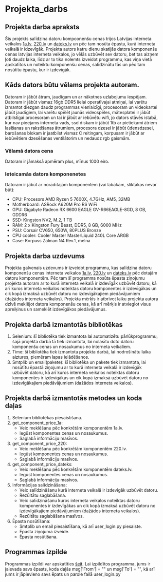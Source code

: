 # Projekta_darbs
## Projekta darba apraksts
Šis projekts salīdzina datoru kompoonenšu cenas trijos Latvijas interneta veikalos [1a.lv](https://1a.lv), [220.lv](https://220.lv) un [dateks.lv](https://dateks.lv) un pēc tam nosūta ēpastu, kurā interneta veikalā ir idzevīgāk. Projekta autors katru dienu skatijās datora komponenšu cenas latvijas interneta veikalos, jo vēlās uzbūvēt sev datoru, bet tas aizņem ļoti daudz laika, līdz ar to tika nolemts izveidot programmu, kas viņa vietā apskatītos un noteiktu komponenšu cenas, salīdzinātu tās un pēc tam nosūtītu ēpastu, kur ir izdevīgāk.
## Kāds dators būtu vēlams projekta autoram.
Datoram ir jābūt ātram, jaudīgam un ar nākotnes uzlabojumu iespējam. Datoram ir jābūt vismaz 16gb DDR5 lielai operatīvajai atmiņai, lai varētu izmantot diezgan daudz programmas vienlaicīgi, procesoram un videokartei jābūt jaudīgiem, lai varētu spēlēt jaunās videospēles, mātesplatei ir jābūt atbilstīgai procesoram un tai ir jābūt ar iebūvētu wifi, jo dators stāvēs istabā, kur nav pieejams interneta vads, ssd diskam ir jābūt 1tb ar pietiekami ātriem lasīšanas un rakstīšanas ātrumiem, procesora dzesei ir jābūt ūdensdzesei, barošanas blokam ir jaatbilst vismaz C reitingam, korpusam ir jābūt ar iebūvētiem dzesēšanas ventilātorim un nedaudz rgb gaismām.
### Vēlamā datora cena 
Datoram ir jāmaksā apmēram plus, mīnus 1000 eiro.
### Ieteicamās datora komponenetes
Datoram ir jābūt ar norādītajām komponentēm (vai labākām, sliktākas nevar būt):
+ CPU: Procesors AMD Ryzen 5 7600X, 4.7GHz, AM5, 32MB
+ Motherboard: ASRock A620M Pro RS WiFi
+ GPU: Gigabyte Radeon RX 6600 EAGLE GV-R66EAGLE-8GD, 8 GB, GDDR6
+ SSD: Kingston NV2, M.2, 1 TB
+ RAM: 2 x Kingston Fury Beast, DDR5, 8 GB, 6000 MHz
+ PSU: Corsair CV650, 650W, 80PLUS Bronze
+ CPU cooler: Cooler Master MasterLiquid 240L Core ARGB
+ Case: Korpuss Zalman N4 Rev.1, melna
## Projekta darba uzdevums
Projekta galvenais uzdevums ir izveidot programmu, kas salīdzina datoru komponenšu cenas interneta veikalos [1a.lv](https://1a.lv), [220.lv](https://220.lv) un [dateks.lv](https://dateks.lv) pēc dotajām datoru komponentēm. Pēc tam šī programma nosūta ēpasta ziņojumu projekta autoram ar to kurā interneta veikalā ir izdevīgāk uzbūvēt datoru, kā arī kuros interneta veikalos noteiktas datoru komponentes ir izdevīgākas un cik kopā izmaksā uzbūvēt datoru no izdevīgākajiem piedāvājumiem (dažādos interneta veikalos). Projekta mērķis ir atbrīvot laiku projekta autora dzīvē meklējot datora komponenšu cenas, kā arī mērķis ir atvieglot visus apreiķinus un sameklēt izdevīgākos piedāvājumus.
## Projekta darbā izmantotās bibliotēkas
1. Selenium: šī bibliotēka tiek izmantota lai automatizētu pārlūkprogrammu, šajā projekta darbā tā tiek izmantota, lai nolasītu doto datoru komponenšu cenas un nosaukumus no interneta veikaliem.
2. Time: šī bibliotēka tiek izmantota projekta darbā, lai nodrošinātu laika aiztures, piemēram lapas ielādēšanos.
3. Smtplib un email(pakete): šī bibliotēka un pakete tiek izmantota, lai nosūtītu ēpastā ziņojumu ar to kurā interneta veikalā ir izdevīgāk uzbūvēt datoru, kā arī kuros interneta veikalos noteiktas datoru komponentes ir izdevīgākas un cik kopā izmaksā uzbūvēt datoru no izdevīgākajiem piedāvājumiem (dažādos interneta veikalos).
## Projekta darbā izmantotās metodes un koda daļas
1. Selenium bibliotēkas piesaistīšana.
2. get_component_price_1a:
   - Veic meklēšanu pēc konkrētām komponentēm 1a.lv.
   - Iegūst komponentes cenas un nosaukumus.
   - Saglabā informāciju masīvos.
2. get_component_price_220:
   - Veic meklēšanu pēc konkrētām komponentēm 220.lv.
   - Iegūst komponentes cenas un nosaukumus.
   - Saglabā informāciju masīvos.
4. get_component_price_dateks:
   - Veic meklēšanu pēc konkrētām komponentēm dateks.lv.
   - Iegūst komponentes cenas un nosaukumus.
   - Saglabā informāciju masīvos.
5. Informācijas salīdzināšana:
   - Veic salīdzināšanu kurā interneta veikalā ir izdevīgāk uzbūvēt datoru.
   - Rezūltātu saglabāšana.
   - Veic salīdzināšanu kuros interneta veikalos noteiktas datoru komponentes ir izdevīgākas un cik kopā izmaksā uzbūvēt datoru no izdevīgākajiem piedāvājumiem (dažādos interneta veikalos).
   - Rezūltātu saglabāšana masīvos.
6. Ēpasta nosūtīšana:
   - Smtplib un email piesaistīšana, kā arī user_login.py piesaiste.
   - Ēpasta ziņojuma izveide.
   - Ēpasta nosūtišana.
## Programmas izpilde
Programmas izpildi var apskatīties [šeit](https://failiem.lv/u/95vbm99cv5).
Lai izpildītos programma, jums ir jaievada savs ēpasts, koda daļās msg['From'] = "" un msg['To'] = "", kā arī jums ir jāpievieno savs ēpats un parole failā user_login.py
